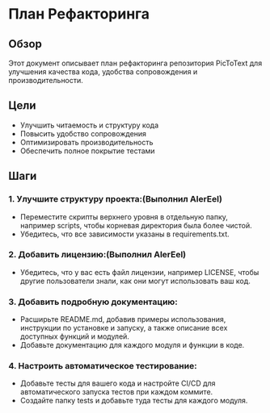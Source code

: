 # План Рефакторинга

## Обзор
Этот документ описывает план рефакторинга репозитория PicToText для улучшения качества кода, удобства сопровождения и производительности.

## Цели
- Улучшить читаемость и структуру кода
- Повысить удобство сопровождения
- Оптимизировать производительность
- Обеспечить полное покрытие тестами

## Шаги

### 1. Улучшите структуру проекта:(Выполнил AlerEel)
- Переместите скрипты верхнего уровня в отдельную папку, например scripts, чтобы корневая директория была более чистой.
- Убедитесь, что все зависимости указаны в requirements.txt.

### 2. Добавить лицензию:(Выполнил AlerEel)
- Убедитесь, что у вас есть файл лицензии, например LICENSE, чтобы другие пользователи знали, как они могут использовать ваш код.

### 3. Добавить подробную документацию:
- Расширьте README.md, добавив примеры использования, инструкции по установке и запуску, а также описание всех доступных функций и модулей.
- Добавьте документацию для каждого модуля и функции в коде.

### 4. Настроить автоматическое тестирование:
- Добавьте тесты для вашего кода и настройте CI/CD для автоматического запуска тестов при каждом коммите.
- Создайте папку tests и добавьте туда тесты для каждого модуля.
